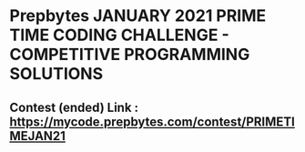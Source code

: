# Prepbytes JANUARY 2021 PRIME TIME CODING CHALLENGE - COMPETITIVE PROGRAMMING SOLUTIONS

## Contest (ended) Link : <a href="https://mycode.prepbytes.com/contest/PRIMETIMEJAN21">https://mycode.prepbytes.com/contest/PRIMETIMEJAN21</a>
